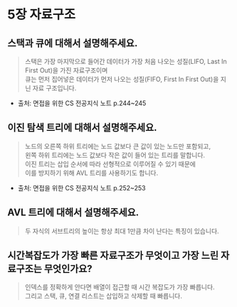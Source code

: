 # 5장 자료구조

## 스택과 큐에 대해서 설명해주세요.

> 스택은 가장 마지막으로 들어간 데이터가 가장 처음 나오는 성질(LIFO, Last In First Out)을 가진 자료구조이며  
> 큐는 먼저 집어넣은 데이터가 먼저 나오는 성질(FIFO, First In First Out)을 지닌 자료 구조입니다.

- 출처: 면접을 위한 CS 전공지식 노트 p.244~245

## 이진 탐색 트리에 대해서 설명해주세요.

> 노드의 오른쪽 하위 트리에는 노드 값보다 큰 값이 있는 노드만 포함되고,<br>
> 왼쪽 하위 트리에는 노드 값보다 작은 값이 들어 있는 트리를 말합니다.<br>
> 이진 트리는 삽입 순서에 따라 선형적으로 이루어질 수 있기 때문에 <br>
> 이를 방지하기 위해 AVL 트리를 사용하기도 합니다.

- 출처: 면접을 위한 CS 전공지식 노트 p.252~253

## AVL 트리에 대해서 설명해주세요.

> 두 자식의 서브트리의 높이는 항상 최대 1만큼 차이 난다는 특징이 있습니다.

## 시간복잡도가 가장 빠른 자료구조가 무엇이고 가장 느린 자료구조는 무엇인가요?

> 인덱스를 정확하게 안다면 배열이 접근할 때 시간 복잡도가 가장 빠릅니다.  
> 그리고 스택, 큐, 연결 리스트는 삽입하고 삭제할 때 빠릅니다.
